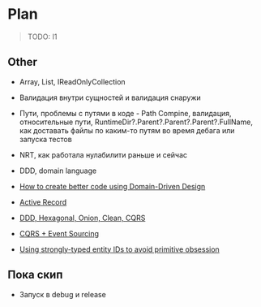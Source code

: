 # Plan

> TODO: I1

## Other

- Array, List, IReadOnlyCollection
- Валидация внутри сущностей и валидация снаружи
- Пути, проблемы с путями в коде - Path Compine, валидация, относительные пути, RuntimeDir?.Parent?.Parent?.Parent?.FullName, как доставать файлы по каким-то путям во время дебага или запуска тестов
- NRT, как работала нулабилити раньше и сейчас
- DDD, domain language

- [How to create better code using Domain-Driven Design](https://altkomsoftware.pl/en/blog/create-better-code-using-domain-driven-design/)
- [Active Record](https://habr.com/ru/company/domclick/blog/515560/)
- [DDD, Hexagonal, Onion, Clean, CQRS](https://herbertograca.com/2017/11/16/explicit-architecture-01-ddd-hexagonal-onion-clean-cqrs-how-i-put-it-all-together/)
- [CQRS + Event Sourcing](https://danielwhittaker.me/2020/02/20/cqrs-step-step-guide-flow-typical-application/)
- [Using strongly-typed entity IDs to avoid primitive obsession](https://andrewlock.net/using-strongly-typed-entity-ids-to-avoid-primitive-obsession-part-1/)

## Пока скип

- Запуск в debug и release